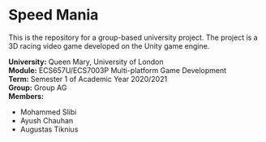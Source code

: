 # Speed Mania

This is the repository for a group-based university project. The project is a 3D racing video game developed on the Unity game engine.

**University:** Queen Mary, University of London \
**Module:** ECS657U/ECS7003P Multi-platform Game Development \
**Term:** Semester 1 of Academic Year 2020/2021 \
**Group:** Group AG \
**Members:**
- Mohammed Slibi
- Ayush Chauhan
- Augustas Tiknius
